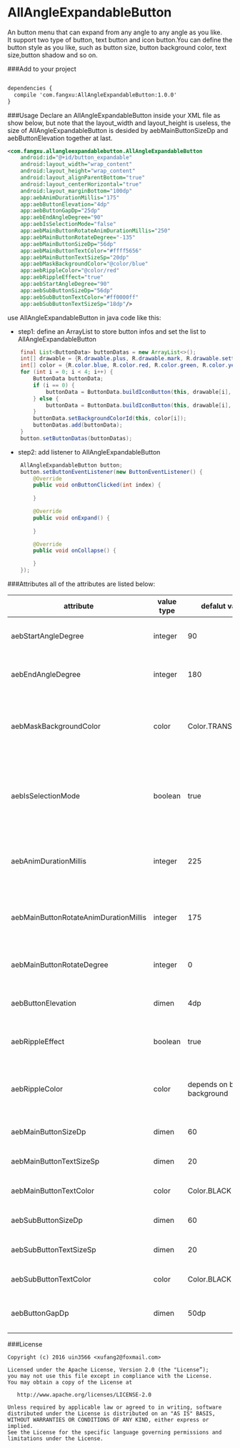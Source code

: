 AllAngleExpandableButton
=============

An button menu that can expand from any angle to any angle as you like.  
It support two type of button, text button and icon button.You can define the button style as you like, such as button size, button background color, text size,button shadow and so on.

###Add to your project
```xml

dependencies {
  compile 'com.fangxu:AllAngleExpandableButton:1.0.0'
}

```

###Usage
Declare an AllAngleExpandableButton inside your XML file as show below, but note that the layout_width and layout_height is useless, the size of AllAngleExpandableButton is desided by aebMainButtonSizeDp and aebButtonElevation together at last. 
```xml
<com.fangxu.allangleexpandablebutton.AllAngleExpandableButton
    android:id="@+id/button_expandable"
    android:layout_width="wrap_content"
    android:layout_height="wrap_content"
    android:layout_alignParentBottom="true"
    android:layout_centerHorizontal="true"
    android:layout_marginBottom="100dp"
    app:aebAnimDurationMillis="175"
    app:aebButtonElevation="4dp"
    app:aebButtonGapDp="25dp"
    app:aebEndAngleDegree="90"
    app:aebIsSelectionMode="false"
    app:aebMainButtonRotateAnimDurationMillis="250"
    app:aebMainButtonRotateDegree="-135"
    app:aebMainButtonSizeDp="56dp"
    app:aebMainButtonTextColor="#ffff5656"
    app:aebMainButtonTextSizeSp="20dp"
    app:aebMaskBackgroundColor="@color/blue"
    app:aebRippleColor="@color/red"
    app:aebRippleEffect="true"
    app:aebStartAngleDegree="90"
    app:aebSubButtonSizeDp="56dp"
    app:aebSubButtonTextColor="#ff0000ff"
    app:aebSubButtonTextSizeSp="18dp"/>
```
use AllAngleExpandableButton in java code like this:  
* step1: define an ArrayList to store button infos and set the list to AllAngleExpandableButton
```java
    final List<ButtonData> buttonDatas = new ArrayList<>();
    int[] drawable = {R.drawable.plus, R.drawable.mark, R.drawable.settings, R.drawable.heart};
    int[] color = {R.color.blue, R.color.red, R.color.green, R.color.yellow};
    for (int i = 0; i < 4; i++) {
        ButtonData buttonData;
        if (i == 0) {
            buttonData = ButtonData.buildIconButton(this, drawable[i], 20);
        } else {
            buttonData = ButtonData.buildIconButton(this, drawable[i], 0);
        }
        buttonData.setBackgroundColorId(this, color[i]);
        buttonDatas.add(buttonData);
    }
    button.setButtonDatas(buttonDatas);
```
* step2: add listener to AllAngleExpandableButton
```java
    AllAngleExpandableButton button;
    button.setButtonEventListener(new ButtonEventListener() {
        @Override
        public void onButtonClicked(int index) {
            
        }

        @Override
        public void onExpand() {
            
        }

        @Override
        public void onCollapse() {

        }
    });
```

###Attributes
all of the attributes are listed below:  

|attribute|value type|defalut value| description|
|---| ---| ---|---|
|aebStartAngleDegree|integer|90|the start angle of the expand buttons|
|aebEndAngleDegree|integer|180|the end angle of the expand buttons|
|aebMaskBackgroundColor|color|Color.TRANSPARENT|the fullscreen background color when the buttons are expanded|
|aebIsSelectionMode|boolean|true|if true,when a sub button is selected,the main button is setted as the selected sub button|
|aebAnimDurationMillis|integer|225|expand and collapse animator duration in time milliseconds.|
|aebMainButtonRotateAnimDurationMillis|integer|175|the main button rotate animator duration in time milliseconds|
|aebMainButtonRotateDegree|integer|0|main button rotate degree while expanding|
|aebButtonElevation|dimen|4dp|used for draw the button shadow.|
|aebRippleEffect|boolean|true|ripple effect on main button when it's touched|
|aebRippleColor|color|depends on button background|ripple effect color, default is the light color of the button background|
|aebMainButtonSizeDp|dimen|60|the size of the main button|
|aebMainButtonTextSizeSp|dimen|20|the size of the main button text|
|aebMainButtonTextColor|color|Color.BLACK|the color of the main button text|
|aebSubButtonSizeDp|dimen|60|the size of the sub button|
|aebSubButtonTextSizeSp|dimen|20|the size of the sub button text|
|aebSubButtonTextColor|color|Color.BLACK|the color of the sub button text|
|aebButtonGapDp|dimen|50dp|the distance of main button and sub button.|

###License
```
Copyright (c) 2016 uin3566 <xufang2@foxmail.com>

Licensed under the Apache License, Version 2.0 (the "License”);
you may not use this file except in compliance with the License.
You may obtain a copy of the License at
   
   http://www.apache.org/licenses/LICENSE-2.0

Unless required by applicable law or agreed to in writing, software
distributed under the License is distributed on an "AS IS" BASIS,
WITHOUT WARRANTIES OR CONDITIONS OF ANY KIND, either express or implied.
See the License for the specific language governing permissions and
limitations under the License.
```

